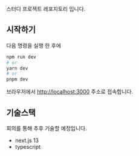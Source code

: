 스터디 프로젝트 레포지토리 입니다.
## 시작하기

다음 명령을 실행 한 후에

```bash
npm run dev
# or
yarn dev
# or
pnpm dev
```

브라우저에서 [http://localhost:3000](http://localhost:3000) 주소로 접속합니다.

## 기술스택
회의를 통해 추후 기술할 예정입니다.

- next.js 13
- typescript